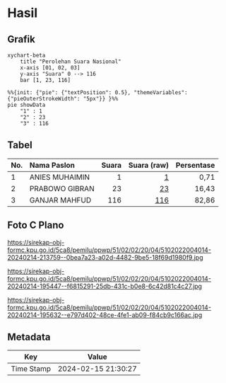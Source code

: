 # Hasil

## Grafik

```mermaid
xychart-beta
    title "Perolehan Suara Nasional"
    x-axis [01, 02, 03]
    y-axis "Suara" 0 --> 116
    bar [1, 23, 116]
```

```mermaid
%%{init: {"pie": {"textPosition": 0.5}, "themeVariables": {"pieOuterStrokeWidth": "5px"}} }%%
pie showData
    "1" : 1
    "2" : 23
    "3" : 116
```

## Tabel

| No. | Nama Paslon    | Suara | Suara (raw) | Persentase |
|:--- |:-------------- | -----:| -----------:| ----------:|
| 1   | ANIES MUHAIMIN | 1     | [1][p-1]    | 0,71       |
| 2   | PRABOWO GIBRAN | 23    | [23][p-2]   | 16,43      |
| 3   | GANJAR MAHFUD  | 116   | [116][p-3]  | 82,86      |


[p-1]: https://github.com/gigit-pemilu/pemilu-2024/blob/main/pilpres/hitung-suara/sub/51-bali/sub/02-tabanan/sub/02-selemadeg-timur/sub/2004-mambang/sub/014-tps/sub/paslon-1.txt
[p-2]: https://github.com/gigit-pemilu/pemilu-2024/blob/main/pilpres/hitung-suara/sub/51-bali/sub/02-tabanan/sub/02-selemadeg-timur/sub/2004-mambang/sub/014-tps/sub/paslon-2.txt
[p-3]: https://github.com/gigit-pemilu/pemilu-2024/blob/main/pilpres/hitung-suara/sub/51-bali/sub/02-tabanan/sub/02-selemadeg-timur/sub/2004-mambang/sub/014-tps/sub/paslon-3.txt

## Foto C Plano

https://sirekap-obj-formc.kpu.go.id/5ca8/pemilu/ppwp/51/02/02/20/04/5102022004014-20240214-213759--0bea7a23-a02d-4482-9be5-18f69d1980f9.jpg

https://sirekap-obj-formc.kpu.go.id/5ca8/pemilu/ppwp/51/02/02/20/04/5102022004014-20240214-195447--f6815291-25db-431c-b0e8-6c42d81c4c27.jpg

https://sirekap-obj-formc.kpu.go.id/5ca8/pemilu/ppwp/51/02/02/20/04/5102022004014-20240214-195632--e797d402-48ce-4fe1-ab09-f84cb9c166ac.jpg


## Metadata

| Key        | Value               |
| ---------- | ------------------- |
| Time Stamp | 2024-02-15 21:30:27 |



